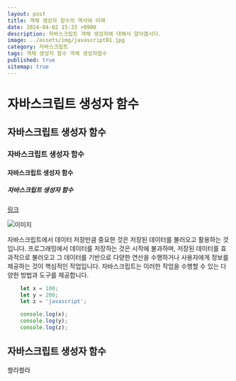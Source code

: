 ```yaml
---
layout: post
title: 객체 생성자 함수의 역사와 미래
date: 2024-04-02 15:33 +0900
description: 자바스크립트 객체 생성자에 대해서 알아봅시다.
image: ../assets/img/javascript01.jpg
category: 자바스크립트
tags: 객체 생성자 함수 객체 생성자함수
published: true
sitemap: true
---
```


# 자바스크립트 생성자 함수
## 자바스크립트 생성자 함수
### 자바스크립트 생성자 함수
#### 자바스크립트 생성자 함수
##### 자바스크립트 생성자 함수

[링크](https://gnlgk.github.io/class2024/)

![이미지](../assets/img/javascript01.jpg)

자바스크립트에서 데이터 저장만큼 중요한 것은 저장된 데이터를 불러오고 활용하는 것입니다.
프로그래밍에서 데이터를 저장하는 것은 시작에 불과하며, 저장된 데이터를 효과적으로 불러오고 그 데이터를 기반으로 다양한 연산을 수행하거나 사용자에게 정보를 제공하는 것이 핵심적인 작업입니다. 자바스크립트는 이러한 작업을 수행할 수 있는 다양한 방법과 도구를 제공합니다.

```javascript
    let x = 100;
    let y = 200;
    let z = 'javascript';

    console.log(x);
    console.log(y);
    console.log(z);
```

## 자바스크립트 생성자 함수

쏼라쏼라

